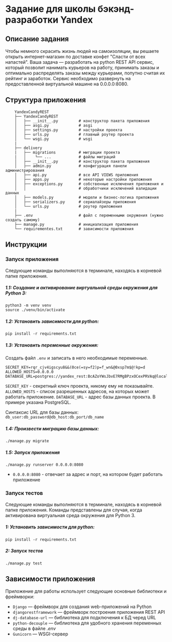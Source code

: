 # Задание для школы бэкэнд-разработки Yandex 

## Описание задания

Чтобы немного скрасить жизнь людей на самоизоляции, вы решаете открыть интернет-магазин по доставке конфет "Сласти от всех напастей".
Ваша задача — разработать на python REST API сервис, который позволит нанимать курьеров на работу, принимать заказы и оптимально распределять заказы между курьерами, попутно считая их рейтинг и заработок.
Сервис необходимо развернуть на предоставленной виртуальной машине на 0.0.0.0:8080.

## Структура приложения

        YandexCandyREST
        ├── YandexCandyREST
        │   ├── __init__.py         # конструктор пакета приложения
        │   ├── asgi.py             # asgi
        │   ├── settings.py         # настройки проекта
        │   ├── urls.py             # главный роутер проекта
        │   └── wsgi.py             # wsgi
        |
        ├── delivery
        |   ├── migrations          # миграции проекта
        |   │    └── ...            # файлы миграций
        │   ├── __init__.py         # конструктор пакета приложения
        │   ├── admin.py            # конфигурация панели администрирования
        │   ├── api.py              # все API VIEWS приложения
        │   ├── apps.py             # некоторые настройки приложения
        │   ├── exceptions.py       # собственные исключения приложения и 
        │   │                       # обработчики исключений валидации данных
        │   ├── models.py           # модели и бизнес-логика приложения
        │   ├── serializers.py      # сериалайзеры приложения
        │   └── urls.py             # роутер приложения
        |  
        ├── .env                    # файл с переменными окружения (нужно создать самому)
        ├── manage.py               # инициализация приложения
        └── requirementes.txt       # зависимости приложения

## Инструкции

### Запуск приложения

Следующие команды выполняются в терминале, находясь в корневой папке приложения.

##### 1.1: Создание и активирование виртуальной среды окружения для Python 3:

	python3 -m venv venv
    source ./venv/bin/activate

##### 1.2: Установить зависимости для python:

	pip install -r requirements.txt

##### 1.3: Установить переменные окружения:

Создать файл `.env` и записать в него необходимые переменные.

	SECRET_KEY=rqr_cjv4igscyu8&&(0ce(=sy=f2)p=f_wn&@0xsp7m$@!kp=d
    ALLOWED_HOSTS=0.0.0.0
    DATABASE_URL=postgres://yandex_rest:BcAZoYWsJbvE7RMgBPzxOCexPRVAq@localhost:5432/yandex_rest_db

`SECRET_KEY` - секретный ключ проекта, никому ему не показывайте. 
`ALLOWED_HOSTS` - список разрешенных адресов, на которых может работать приложение. 
`DATABASE_URL` - адрес базы данных проекта. В примере указана PostgreSQL.

Синтаксис URL для базы данных:
`db_user:db_password@db_host:db_port/db_name`

##### 1.4: Произвести миграцию базы данных:

    ./manage.py migrate

##### 1.5: Запуск приложения

	./manage.py runserver 0.0.0.0:8080


 * `0.0.0.0:8080` - отвечает за адрес и порт, на котором будет работать приложение

### Запуск тестов

Следующие команды выполняются в терминале, находясь в корневой папке приложения. Команды представлены для случая, когда активирована виртуальная среда окружения для Python 3.

##### 1: Установить зависимости для python:

	pip install -r requirements.txt

##### 2: Запуск тестов

	./manage.py test

## Зависимости приложения

Приложение для работы использует следующие основные библиотеки и фреймворки:

- `Django` — фреймворк для создания web-приложений на Python
- `djangorestframework` — фреймворк построения приложения REST API
- `dj-database-url` — библиотека для подключения к БД черед URL
- `python-decouple` — библиотека для удобного хранения переменных среды в файле *.env*
- `Gunicorn` — WSGI-сервер
